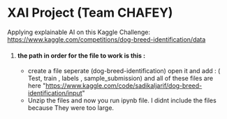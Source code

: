 # XAI Project (Team CHAFEY) 
Applying explainable AI on this Kaggle Challenge: https://www.kaggle.com/competitions/dog-breed-identification/data


1) #### the path in order for the file to work is this :
   - create a file seperate (dog-breed-identification) open it and add : ( Test, train , labels , sample_submission) and all of these files are here "https://www.kaggle.com/code/sadikaljarif/dog-breed-identification/input"
   - Unzip the files and now you run ipynb file.
     I didnt include the files because They were too large.
   
